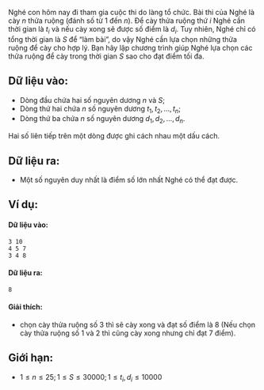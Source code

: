 Nghé con hôm nay đi tham gia cuộc thi do làng tổ chức. Bài thi của Nghé là cày $n$ thửa ruộng (đánh số từ $1$ đến $n$). Để cày thửa ruộng thứ $i$ Nghé cần thời gian là $t_i$ và nếu cày xong sẽ được số điểm là $d_i$. Tuy nhiên, Nghé chỉ có tổng thời gian là $S$ để “làm bài”, do vậy Nghé cần lựa chọn những thửa ruộng để cày cho hợp lý. Bạn hãy lập chương trình giúp Nghé lựa chọn các thửa ruộng để cày trong thời gian $S$ sao cho đạt điểm tối đa.

## Dữ liệu vào:
- Dòng đầu chứa hai số nguyên dương $n$ và $S$;
- Dòng thứ hai chứa $n$ số nguyên dương $t_1, t_2, …, t_n$;
- Dòng thứ ba chứa $n$ số nguyên dương $d_1, d_2, …, d_n$.

Hai số liên tiếp trên một dòng được ghi cách nhau một dấu cách.

## Dữ liệu ra:
- Một số nguyên duy nhất là điểm số lớn nhất Nghé có thể đạt được.

## Ví dụ:
#### Dữ liệu vào:
```
3 10
4 5 7
3 4 8
```

#### Dữ liệu ra:
```
8
```

#### Giải thích:
- chọn cày thửa ruộng số $3$ thì sẽ cày xong và đạt số điểm là $8$ (Nếu chọn cày thửa ruộng số $1$ và $2$ thì cũng cày xong nhưng chỉ đạt $7$ điểm).

## Giới hạn:
- $1 ≤ n ≤ 25; 1 ≤ S ≤ 30000; 1 ≤ t_i, d_i ≤ 10000$